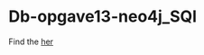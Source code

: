 # Db-opgave13-neo4j_SQl


Find the [her](https://github.com/datsoftlyngby/soft2019spring-databases/blob/master/assignments/assignment13.md)
